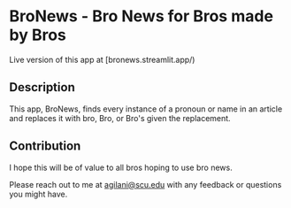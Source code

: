 # BroNews - Bro News for Bros made by Bros
Live version of this app at [bronews.streamlit.app/)

## Description
This app, BroNews, finds every instance of a pronoun or name in an article and replaces it with bro, Bro, or Bro's given the replacement.

## Contribution
I hope this will be of value to all bros hoping to use bro news.

Please reach out to me at agilani@scu.edu with any feedback or questions you might have.
